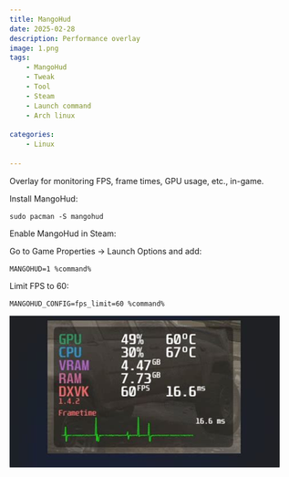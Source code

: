 ```yaml
---
title: MangoHud
date: 2025-02-28
description: Performance overlay
image: 1.png
tags:
    - MangoHud
    - Tweak
    - Tool
    - Steam
    - Launch command
    - Arch linux

categories:
    - Linux

---
```


Overlay for monitoring FPS, frame times, GPU usage, etc., in-game.

Install MangoHud:
```
sudo pacman -S mangohud

```
Enable MangoHud in Steam:

Go to Game Properties → Launch Options and add:
```
MANGOHUD=1 %command%
```
Limit FPS to 60:
```
MANGOHUD_CONFIG=fps_limit=60 %command%
```

![](1.jpg)
